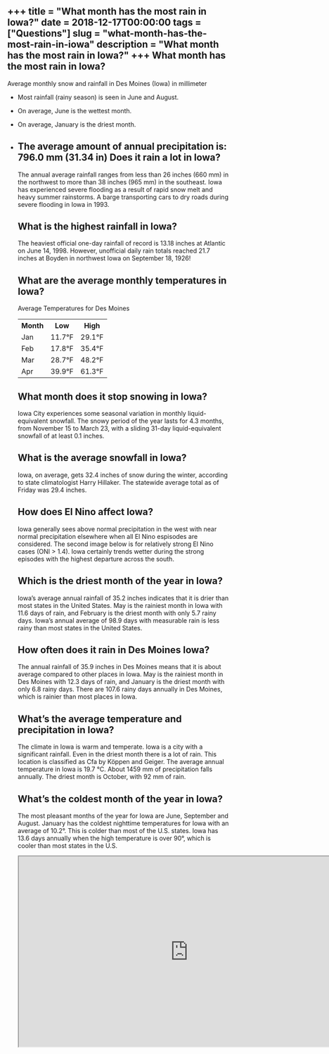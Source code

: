 +++
title = "What month has the most rain in Iowa?"
date = 2018-12-17T00:00:00
tags = ["Questions"]
slug = "what-month-has-the-most-rain-in-iowa"
description = "What month has the most rain in Iowa?"
+++
What month has the most rain in Iowa?
-------------------------------------

Average monthly snow and rainfall in Des Moines (Iowa) in millimeter

- Most rainfall (rainy season) is seen in June and August.
- On average, June is the wettest month.
- On average, January is the driest month.
- The average amount of annual precipitation is: 796.0 mm (31.34 in) Does it rain a lot in Iowa?
    ---------------------------
    
    The annual average rainfall ranges from less than 26 inches (660 mm) in the northwest to more than 38 inches (965 mm) in the southeast. Iowa has experienced severe flooding as a result of rapid snow melt and heavy summer rainstorms. A barge transporting cars to dry roads during severe flooding in Iowa in 1993.
    
    What is the highest rainfall in Iowa?
    -------------------------------------
    
    The heaviest official one-day rainfall of record is 13.18 inches at Atlantic on June 14, 1998. However, unofficial daily rain totals reached 21.7 inches at Boyden in northwest Iowa on September 18, 1926!
    
    What are the average monthly temperatures in Iowa?
    --------------------------------------------------
    
    Average Temperatures for Des Moines
    
    <table><tr><th>Month</th><th>Low</th><th>High</th></tr><tr><td>Jan</td><td>11.7°F</td><td>29.1°F</td></tr><tr><td>Feb</td><td>17.8°F</td><td>35.4°F</td></tr><tr><td>Mar</td><td>28.7°F</td><td>48.2°F</td></tr><tr><td>Apr</td><td>39.9°F</td><td>61.3°F</td></tr></table>
    
    What month does it stop snowing in Iowa?
    ----------------------------------------
    
    Iowa City experiences some seasonal variation in monthly liquid-equivalent snowfall. The snowy period of the year lasts for 4.3 months, from November 15 to March 23, with a sliding 31-day liquid-equivalent snowfall of at least 0.1 inches.
    
    What is the average snowfall in Iowa?
    -------------------------------------
    
    Iowa, on average, gets 32.4 inches of snow during the winter, according to state climatologist Harry Hillaker. The statewide average total as of Friday was 29.4 inches.
    
    How does El Nino affect Iowa?
    -----------------------------
    
    Iowa generally sees above normal precipitation in the west with near normal precipitation elsewhere when all El Nino espisodes are considered. The second image below is for relatively strong El Nino cases (ONI &gt; 1.4). Iowa certainly trends wetter during the strong episodes with the highest departure across the south.
    
    Which is the driest month of the year in Iowa?
    ----------------------------------------------
    
    Iowa’s average annual rainfall of 35.2 inches indicates that it is drier than most states in the United States. May is the rainiest month in Iowa with 11.6 days of rain, and February is the driest month with only 5.7 rainy days. Iowa’s annual average of 98.9 days with measurable rain is less rainy than most states in the United States.
    
    How often does it rain in Des Moines Iowa?
    ------------------------------------------
    
    The annual rainfall of 35.9 inches in Des Moines means that it is about average compared to other places in Iowa. May is the rainiest month in Des Moines with 12.3 days of rain, and January is the driest month with only 6.8 rainy days. There are 107.6 rainy days annually in Des Moines, which is rainier than most places in Iowa.
    
    What’s the average temperature and precipitation in Iowa?
    ---------------------------------------------------------
    
    The climate in Iowa is warm and temperate. Iowa is a city with a significant rainfall. Even in the driest month there is a lot of rain. This location is classified as Cfa by Köppen and Geiger. The average annual temperature in Iowa is 19.7 °C. About 1459 mm of precipitation falls annually. The driest month is October, with 92 mm of rain.
    
    What’s the coldest month of the year in Iowa?
    ---------------------------------------------
    
    The most pleasant months of the year for Iowa are June, September and August. January has the coldest nighttime temperatures for Iowa with an average of 10.2°. This is colder than most of the U.S. states. Iowa has 13.6 days annually when the high temperature is over 90°, which is cooler than most states in the U.S.
    
    <iframe allow="accelerometer; autoplay; clipboard-write; encrypted-media; gyroscope; picture-in-picture" allowfullscreen="" class="__youtube_prefs__  epyt-is-override  no-lazyload" data-no-lazy="1" data-origheight="433" data-origwidth="770" data-skipgform_ajax_framebjll="" height="433" id="_ytid_51208" loading="lazy" src="https://www.youtube.com/embed/cJ4CN-ZdwkM?enablejsapi=1&autoplay=0&cc_load_policy=0&cc_lang_pref=&iv_load_policy=1&loop=0&modestbranding=0&rel=1&fs=1&playsinline=0&autohide=2&theme=dark&color=red&controls=1&" title="YouTube player" width="770"></iframe>